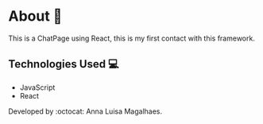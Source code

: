 # About :speech_balloon:
This is a ChatPage using React, this is my first contact with this framework. 

## Technologies Used :computer:
<ul>
    <li>JavaScript</li>
    <li>React</li>
    </ul>
    
Developed by :octocat: Anna Luisa Magalhaes. 
